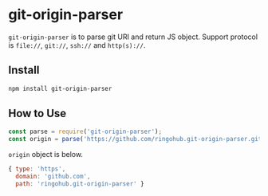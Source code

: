 # git-origin-parser

`git-origin-parser` is to parse git URI and return JS object.
Support protocol is `file://`, `git://`, `ssh://` and `http(s)://`.

## Install

```bash
npm install git-origin-parser
```


## How to Use

```js
const parse = require('git-origin-parser');
const origin = parse('https://github.com/ringohub.git-origin-parser.git');
```

`origin` object is below.

```js
{ type: 'https',
  domain: 'github.com',
  path: 'ringohub.git-origin-parser' }
```
